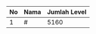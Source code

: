 | No | Nama            | Jumlah Level |
|----|-----------------|--------------|
| 1  | #    |    5160        |
